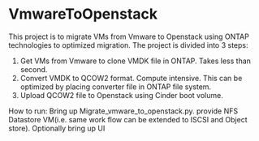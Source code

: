 # VmwareToOpenstack
This project is to migrate VMs from Vmware to Openstack using ONTAP technologies to optimized migration. The project is divided into 3 steps:
1. Get VMs from Vmware to clone VMDK file in ONTAP. Takes less than second.
2. Convert VMDK to QCOW2 format. Compute intensive. This can be optimized by placing converter file in ONTAP file system.
3. Upload QCOW2 file to Openstack using Cinder boot volume.

How to run:
Bring up Migrate_vmware_to_openstack.py.
provide NFS Datastore VM(i.e. same work flow can be extended to ISCSI and Object store).
Optionally bring up UI